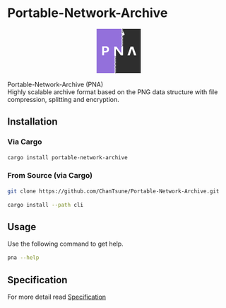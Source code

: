 # Portable-Network-Archive

<div align="center">
  <img src="./icon.svg" alt="PNA" width="100"/>
</div>

Portable-Network-Archive (PNA)  
Highly scalable archive format based on the PNG data structure with file compression, splitting and encryption.  

## Installation

### Via Cargo

```sh
cargo install portable-network-archive
```

### From Source (via Cargo)

```sh
git clone https://github.com/ChanTsune/Portable-Network-Archive.git
```
```sh
cargo install --path cli
```


## Usage

Use the following command to get help.

```sh
pna --help
```

## Specification

For more detail read [Specification](./Specification.md)
